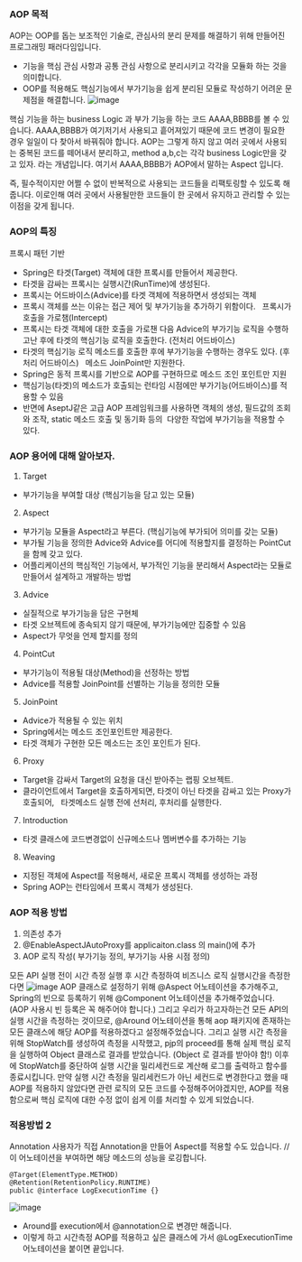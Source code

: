 ### AOP 목적
AOP는 OOP를 돕는 보조적인 기술로, 관심사의 분리 문제를 해결하기 위해 만들어진 프로그래밍 패러다임입니다.
- 기능을 핵심 관심 사항과 공통 관심 사항으로 분리시키고 각각을 모듈화 하는 것을 의미합니다.
- OOP를 적용해도 핵심기능에서 부가기능을 쉽게 분리된 모듈로 작성하기 어려운 문제점을 해결합니다.
![image](https://github.com/jyzayu/TIL/assets/55649979/321a94c3-e86b-48d2-8f15-5b3ded94f802)

핵심 기능을 하는 business Logic 과 부가 기능을 하는 코드 AAAA,BBBB를 볼 수 있습니다.
AAAA,BBBB가 여기저기서 사용되고 흩어져있기 때문에 코드 변경이 필요한 경우 일일이 다 찾아서 바꿔줘야 합니다.
AOP는 그렇게 하지 않고 여러 곳에서 사용되는 중복된 코드를 떼어내서 분리하고,
 method a,b,c는 각각 business Logic만을 갖고 있자. 라는 개념입니다.
여기서 AAAA,BBBB가 AOP에서 말하는 Aspect 입니다.

즉, 필수적이지만 어쩔 수 없이 반복적으로 사용되는 코드들을 리팩토링할 수 있도록 해줍니다.
이로인해 여러 곳에서 사용될만한 코드들이 한 곳에서 유지하고 관리할 수 있는 이점을 갖게 됩니다.

### AOP의 특징
프록시 패턴 기반
- Spring은 타겟(Target) 객체에 대한 프록시를 만들어서 제공한다.
- 타겟을 감싸는 프록시는 실행시간(RunTime)에 생성된다.
- 프록시는 어드바이스(Advice)를 타겟 객체에 적용하면서 생성되는 객체
- 프록시 객체를 쓰는 이유는 접근 제어 및 부가기능을 추가하기 위함이다.
 
프록시가 호출을 가로챔(Intercept)
- 프록시는 타겟 객체에 대한 호출을 가로챈 다음 Advice의 부가기능 로직을 수행하고난 후에 타겟의 핵심기능 로직을 호출한다.
(전처리 어드바이스)
- 타겟의 핵심기능 로직 메소드를 호출한 후에 부가기능을 수행하는 경우도 있다.
(후처리 어드바이스)
 
메소드 JoinPoint만 지원한다.
- Spring은 동적 프록시를 기반으로 AOP를 구현하므로 메소드 조인 포인트만 지원
- 핵심기능(타겟)의 메소드가 호출되는 런타임 시점에만 부가기능(어드바이스)를 적용할 수 있음
 
- 반면에 AseptJ같은 고급 AOP 프레임워크를 사용하면 객체의 생성, 필드값의 조회와 조작, static 메소드 호출 및 동기화 등의 
다양한 작업에 부가기능을 적용할 수 있다.


### AOP 용어에 대해 알아보자.
1. Target
- 부가기능을 부여할 대상 (핵심기능을 담고 있는 모듈)
 
2. Aspect
- 부가기능 모듈을 Aspect라고 부른다. (핵심기능에 부가되어 의미를 갖는 모듈)
- 부가될 기능을 정의한 Advice와 Advice를 어디에 적용할지를 결정하는 PointCut을 함께 갖고 있다.
- 어플리케이션의 핵심적인 기능에서, 부가적인 기능을 분리해서 Aspect라는 모듈로 만들어서 설계하고 개발하는 방법
 
3. Advice 
- 실질적으로 부가기능을 담은 구현체
- 타겟 오브젝트에 종속되지 않기 때문에, 부가기능에만 집중할 수 있음
- Aspect가 무엇을 언제 할지를 정의
 
4. PointCut
- 부가기능이 적용될 대상(Method)을 선정하는 방법
- Advice를 적용할 JoinPoint를 선별하는 기능을 정의한 모듈
 
5. JoinPoint
- Advice가 적용될 수 있는 위치
- Spring에서는 메소드 조인포인트만 제공한다.
- 타겟 객체가 구현한 모든 메소드는 조인 포인트가 된다.
 
6. Proxy
- Target을 감싸서 Target의 요청을 대신 받아주는 랩핑 오브젝트.
- 클라이언트에서 Target을 호출하게되면, 타겟이 아닌 타겟을 감싸고 있는 Proxy가 호출되어, 
  타겟메소드 실행 전에 선처리, 후처리를 실행한다.
 
7. Introduction
- 타겟 클래스에 코드변경없이 신규메소드나 멤버변수를 추가하는 기능
 
8. Weaving
- 지정된 객체에 Aspect를 적용해서, 새로운 프록시 객체를 생성하는 과정
- Spring AOP는 런타임에서 프록시 객체가 생성된다.

### AOP 적용 방법
1. 의존성 추가
2. @EnableAspectJAutoProxy를  applicaiton.class 의 main()에 추가
3. AOP 로직 작성( 부가기능 정의, 부가기능 사용 시점 정의)

모든 API 실행 전이 시간 측정  실행 후  시간 측정하여  비즈니스 로직 실행시간을 측정한다면
![image](https://github.com/jyzayu/TIL/assets/55649979/cb0f3324-10b4-45b3-b5e1-891b9c4014a1)
AOP 클래스로 설정하기 위해 @Aspect 어노테이션을 추가해주고, Spring의 빈으로 등록하기 위해 @Component 어노테이션을
추가해주었습니다. (AOP 사용시 빈 등록은 꼭 해주어야 합니다.) 그리고 우리가 하고자하는건 모든 API의 실행 시간을 측정하는 것이므로, 
@Around 어노테이션을 통해 aop 패키지에 존재하는 모든 클래스에 해당 AOP를 적용하겠다고 설정해주었습니다.
그리고 실행 시간 측정을 위해 StopWatch를 생성하여 측정을 시작했고,
 pjp의 proceed를 통해 실제 핵심 로직을 실행하여 Object 클래스로 결과를 받았습니다.
 (Object 로 결과를 받아야 함!) 이후에 StopWatch를 중단하여 실행 시간을 밀리세컨드로 계산해 로그를 출력하고 함수를 종료시킵니다.
만약 실행 시간 측정을 밀리세컨드가 아닌 세컨드로 변경한다고 했을 때 AOP를 적용하지 않았다면 관련 로직의 모든 코드를 수정해주어야겠지만,
 AOP를 적용함으로써 핵심 로직에 대한 수정 없이 쉽게 이를 처리할 수 있게 되었습니다.
 
### 적용방법 2
Annotation
사용자가 직접 Annotation을 만들어 Aspect를 적용할 수도 있습니다.
// 이 어노테이션을 부여하면 해당 메소드의 성능을 로깅합니다.
```
@Target(ElementType.METHOD)
@Retention(RetentionPolicy.RUNTIME)
public @interface LogExecutionTime {}
```
![image](https://github.com/jyzayu/TIL/assets/55649979/dce9b2f3-9da0-4959-ab78-7d7d55762199)
- Around를 execution에서 @annotation으로 변경만 해줍니다.
- 이렇게 하고 시간측정 AOP를 적용하고 싶은 클래스에 가서 @LogExecutionTime 어노테이션을 붙이면 끝입니다.

